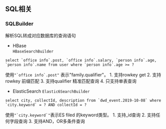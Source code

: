 ## SQL相关

### SQLBuilder
解析SQL转成对应数据库的查询语句
* HBase  
``HBaseSearchBuilder``
```roomsql
select `office info`.post, `office info`.salary, `person info`.age, `person info`.name from user where `person info`.age >= ?
```
使用``"`office info`.post"`` 表示"family.qualifier"。
    1. 支持rowkey get
    2. 支持rowkey 前缀匹配
    3. 支持qualifier 精准匹配查询
    4. 只支持单表查询

* ElasticSearch
``Elastic6SearchBuilder``
```roomsql
select city, collectId, description from `dwd_event.2019-10-08` where  `city.keyword` = ? AND collectId = ?
```
使用``"`city.keyword`"``表示ES filed 的keyword类型。
    1. 支持_id查询
    2. 支持任何字段查询
    3. 支持AND，OR多条件查询
